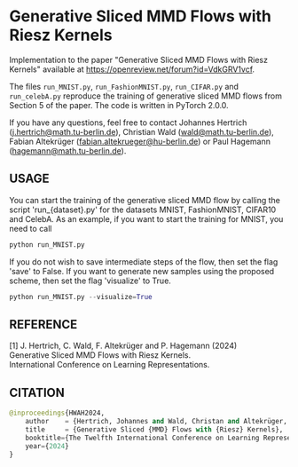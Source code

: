 # Generative Sliced MMD Flows with Riesz Kernels

Implementation to the paper "Generative Sliced MMD Flows with Riesz Kernels" available at https://openreview.net/forum?id=VdkGRV1vcf. 

The files `run_MNIST.py`, `run_FashionMNIST.py`, `run_CIFAR.py` and `run_celebA.py` reproduce the training of generative sliced MMD flows from Section 5 of the paper.
The code is written in PyTorch 2.0.0.

If you have any questions, feel free to contact Johannes Hertrich (j.hertrich@math.tu-berlin.de), Christian Wald (wald@math.tu-berlin.de), Fabian Altekrüger (fabian.altekrueger@hu-berlin.de) 
or Paul Hagemann (hagemann@math.tu-berlin.de).

## USAGE 

You can start the training of the generative sliced MMD flow by calling the script 'run_{dataset}.py' for the datasets MNIST, FashionMNIST, CIFAR10 and CelebA. As an example, if you want to start the training for MNIST, you need to call
```python
python run_MNIST.py
```
If you do not wish to save intermediate steps of the flow, then set the flag 'save' to False.
If you want to generate new samples using the proposed scheme, then set the flag 'visualize' to True.
```python
python run_MNIST.py --visualize=True
```

## REFERENCE

[1] J. Hertrich, C. Wald, F. Altekrüger and P. Hagemann (2024)  
Generative Sliced MMD Flows with Riesz Kernels.  
International Conference on Learning Representations.

## CITATION
```python
@inproceedings{HWAH2024,
    author    = {Hertrich, Johannes and Wald, Christan and Altekrüger, Fabian and Hagemann, Paul},
    title     = {Generative Sliced {MMD} Flows with {Riesz} Kernels},
    booktitle={The Twelfth International Conference on Learning Representations},
    year={2024}
}
```
